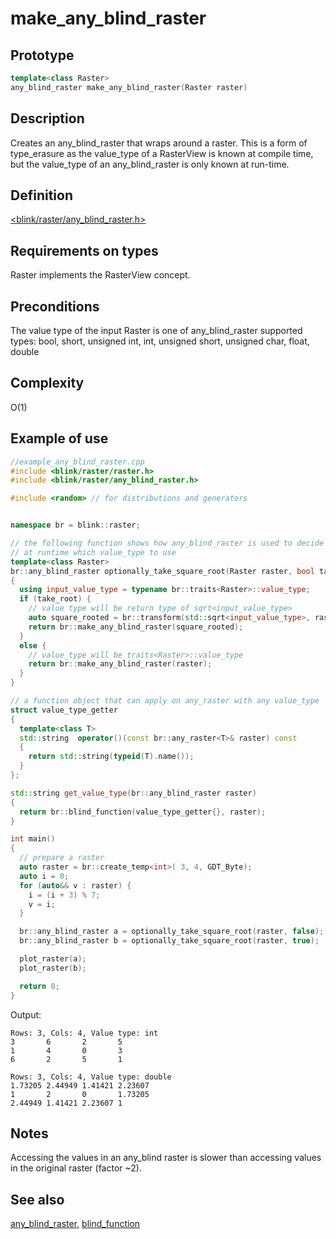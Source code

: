 # make_any_blind_raster
## Prototype
```cpp
template<class Raster>
any_blind_raster make_any_blind_raster(Raster raster)
```
## Description
Creates an any_blind_raster that wraps around a raster. This is a form of type_erasure as the value_type of a RasterView is known at compile time, but the value_type of an any_blind_raster is only known at run-time.

## Definition
[<blink/raster/any_blind_raster.h>](./../../include/blink/raster/any_blind_raster.h)

## Requirements on types
Raster implements the RasterView concept.

## Preconditions
The value type of the input Raster is one of any_blind_raster supported types: bool, short, unsigned int, int, unsigned short, unsigned char, float, double

## Complexity
O(1) 

## Example of use
```cpp
//example_any_blind_raster.cpp
#include <blink/raster/raster.h>
#include <blink/raster/any_blind_raster.h>

#include <random> // for distributions and generators


namespace br = blink::raster;

// the following function shows how any_blind_raster is used to decide 
// at runtime which value_type to use
template<class Raster> 
br::any_blind_raster optionally_take_square_root(Raster raster, bool take_root)
{
  using input_value_type = typename br::traits<Raster>::value_type;
  if (take_root) {
    // value type will be return type of sqrt<input_value_type>
    auto square_rooted = br::transform(std::sqrt<input_value_type>, raster);
    return br::make_any_blind_raster(square_rooted);
  }
  else {
    // value_type will be traits<Raster>::value_type
    return br::make_any_blind_raster(raster);
  }
}

// a function object that can apply on any_raster with any value_type
struct value_type_getter
{
  template<class T>
  std::string  operator()(const br::any_raster<T>& raster) const
  {
    return std::string(typeid(T).name());
  }
};

std::string get_value_type(br::any_blind_raster raster)
{
  return br::blind_function(value_type_getter{}, raster);
}

int main()
{
  // prepare a raster 
  auto raster = br::create_temp<int>( 3, 4, GDT_Byte);
  auto i = 0;
  for (auto&& v : raster) {
    i = (i + 3) % 7;
    v = i;
  }

  br::any_blind_raster a = optionally_take_square_root(raster, false);
  br::any_blind_raster b = optionally_take_square_root(raster, true);

  plot_raster(a);
  plot_raster(b);

  return 0;
}

```
Output: 

```
Rows: 3, Cols: 4, Value type: int
3       6       2       5
1       4       0       3
6       2       5       1

Rows: 3, Cols: 4, Value type: double
1.73205 2.44949 1.41421 2.23607
1       2       0       1.73205
2.44949 1.41421 2.23607 1
```


## Notes
Accessing the values in an any_blind raster is slower than accessing values in the original raster (factor ~2).
 
## See also
[any_blind_raster](./../types/any_blind_raster.md), [blind_function](./blind_function.md)

